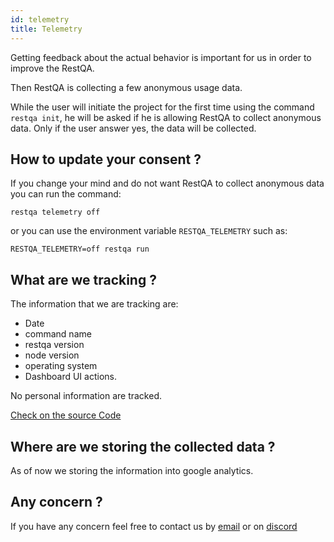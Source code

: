 ```yaml
---
id: telemetry
title: Telemetry
---
```


Getting feedback about the actual behavior is important for us in order to improve the RestQA.

Then RestQA is collecting a few anonymous usage data. 

While the user will initiate the project for the first time using the command `restqa init`, he will be asked if he is allowing RestQA to collect anonymous data.
Only if the user answer yes, the data will be collected.

## How to update your consent ?

If you change your mind and do not want RestQA to collect anonymous data you can run the command:

```
restqa telemetry off
```

or you can use the environment variable `RESTQA_TELEMETRY` such as:

```
RESTQA_TELEMETRY=off restqa run
```

## What are we tracking ?

The information that we are tracking are:

* Date
* command name
* restqa version
* node version
* operating system
* Dashboard UI actions.

No personal information are tracked.

[Check on the source Code](https://github.com/restqa/restqa/blob/master/bin/restqa)

## Where are we storing the collected data ?

As of now we storing the information into google analytics.

## Any concern ?

If you have any concern feel free to contact us by [email](contact@restqa.io) or on [discord](https://restqa.io/chat)
